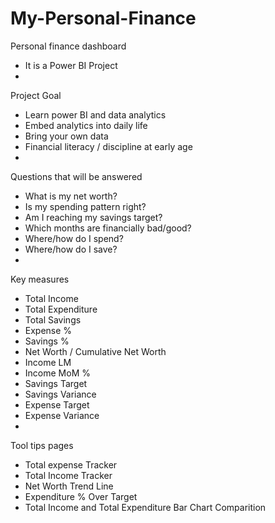 # My-Personal-Finance

Personal finance dashboard
-	It is a Power BI  Project
-	
Project Goal 
-	Learn power BI and data analytics
-	Embed analytics into daily life
-	Bring your own data
-	Financial literacy / discipline at early age
-	
Questions that will be answered
-	What is my net worth?
-	Is my spending pattern right?
-	Am I reaching my savings target?
-	Which months are financially bad/good?
-	Where/how do I spend?
-	Where/how do I save?
-	
Key measures
-	Total Income
-	Total Expenditure
-	Total Savings
-	Expense %
-	Savings %
-	Net Worth / Cumulative Net Worth
-	Income LM
-	Income MoM %
-	Savings Target
-	Savings Variance
-	Expense Target
-	Expense Variance
-	
Tool tips pages 
-	Total expense Tracker
-	Total Income Tracker
-	Net Worth Trend Line
-	Expenditure % Over Target
-	Total Income and Total Expenditure Bar Chart Comparition
